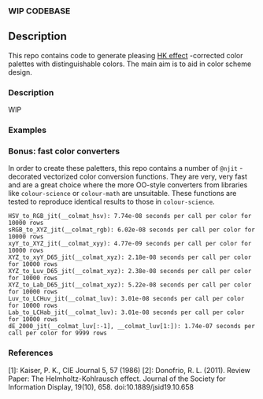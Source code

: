 
### WIP CODEBASE

## Description


This repo contains code to generate pleasing
[HK effect](https://en.wikipedia.org/wiki/Helmholtz%E2%80%93Kohlrausch_effect)
-corrected color palettes with distinguishable colors. The main aim is to aid in
color scheme design.


### Description

WIP


### Examples




### Bonus: fast color converters

In order to create these paletters, this repo contains a number of `@njit`
-decorated vectorized color conversion functions. They are very, very fast and
are a great choice where the more OO-style converters from libraries
like `colour-science` or `colour-math`
are unsuitable. These functions are tested to reproduce identical results to
those in
`colour-science`.

```
HSV_to_RGB_jit(__colmat_hsv): 7.74e-08 seconds per call per color for 10000 rows
sRGB_to_XYZ_jit(__colmat_rgb): 6.02e-08 seconds per call per color for 10000 rows
xyY_to_XYZ_jit(__colmat_xyy): 4.77e-09 seconds per call per color for 10000 rows
XYZ_to_xyY_D65_jit(__colmat_xyz): 2.18e-08 seconds per call per color for 10000 rows
XYZ_to_Luv_D65_jit(__colmat_xyz): 2.38e-08 seconds per call per color for 10000 rows
XYZ_to_Lab_D65_jit(__colmat_xyz): 5.22e-08 seconds per call per color for 10000 rows
Luv_to_LCHuv_jit(__colmat_luv): 3.01e-08 seconds per call per color for 10000 rows
Lab_to_LCHab_jit(__colmat_luv): 3.01e-08 seconds per call per color for 10000 rows
dE_2000_jit(__colmat_luv[:-1], __colmat_luv[1:]): 1.74e-07 seconds per call per color for 9999 rows

```

### References
[1]: Kaiser, P. K., CIE Journal 5, 57 (1986)
[2]: Donofrio, R. L. (2011). Review Paper: The Helmholtz-Kohlrausch effect. Journal of the Society for Information Display, 19(10), 658. doi:10.1889/jsid19.10.658